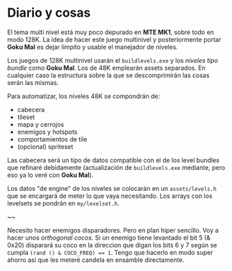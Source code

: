 # Diario y cosas

El tema multi nivel está muy poco depurado en **MTE MK1**, sobre todo en modo 128K. La idea de hacer este juego multinivel y posteriormente portar **Goku Mal** es dejar limpito y usable el manejador de niveles.

Los juegos de 128K multinivel usarán el `buildlevels.exe` y los *niveles tipo bundle* como **Goku Mal**. Los de 48K emplearán assets separados. En cualquier caso la estructura sobre la que se descomprimirán las cosas serán las mismas.

Para automatizar, los niveles 48K se compondrán de:

- cabecera
- tileset
- mapa y cerrojos
- enemigos y hotspots
- comportamientos de tile
- (opcional) spriteset

Las cabecera será un tipo de datos compatible con el de los level bundles que refinaré debidamente (actualización de `buildlevels.exe` mediante, pero eso ya lo veré con **Goku Mal**).

Los datos "de engine" de los niveles se colocarán en un `assets/levels.h` que se encargará de meter lo que vaya necesitando. Los arrays con los levelsets se pondrán en `my/levelset.h`.

~~ 

Necesito hacer enemigos disparadores. Pero en plan hiper sencillo. Voy a hacer unos *orthogonal cocos*. Si un enemigo tiene levantado el bit 5 (& 0x20) disparará su coco en la direccion que digan los bits 6 y 7 según se cumpla `(rand () & COCO_FREQ) == 1`. Tengo que hacerlo en modo super ahorro así que les meteré candela en ensamble directamente.
